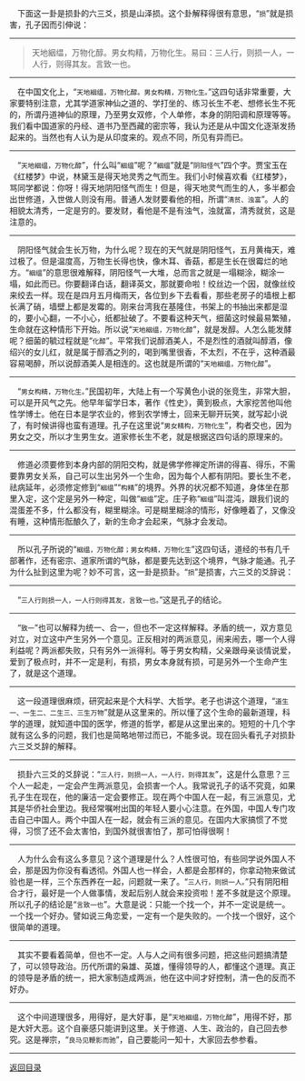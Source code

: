 &emsp;下面这一卦是损卦的六三爻，损是山泽损。这个卦解释得很有意思，“``损``”就是损害，孔子因而引伸说：
___
> 天地絪缊，万物化醇。男女构精，万物化生。易曰：三人行，则损一人，一人行，则得其友。言致一也。
___
&emsp;在中国文化上，“``天地絪缊，万物化醇。男女构精，万物化生。``”这四句话非常重要，大家要特别注意，尤其学道家神仙之道的、学打坐的、练习长生不老、想修长生不死的，所谓丹道神仙的原理，乃至男女双修，个人单修，本身的阴阳调和原理等等。我们看中国道家的丹经、道书乃至西藏的密宗等，我认为还是从中国文化逐渐发扬起来的。当然也有人认为是从印度来的。观点不同，所见有异而已。
___
&emsp;“``天地絪缊，万物化醇``”，什么叫“``絪缊``”呢？“``絪缊``”就是“``阴阳怪气``”四个字。贾宝玉在《红楼梦》中说，林黛玉是得天地灵秀之气而生。我们小时候喜欢看《红楼梦》，骂同学都说：你呀！得天地阴阳怪气而生！但是，得天地灵气而生的人，多半都会出世修道，入世做人则没有用。普通人发财要看他的相，所谓“``清贫、浊富``”。人的相貌太清秀，一定是穷的。要发财，看他是不是有浊气，浊就富，清秀就贫，这是注意的。
___
&emsp;阴阳怪气就会生长万物，为什么呢？现在的天气就是阴阳怪气，五月黄梅天，难过极了。但是温度高，万物生长得也快，像木耳、香菇，都是生长在很霉烂的地方。“``絪缊``”的意思很难解释，阴阳怪气一大堆，总而言之就是一塌糊涂，糊涂一塌，如此而已。你要翻译白话，翻译英文，那就要命啦！绞丝边一个因，就像丝绞来绞去一样。现在是四月五月梅雨天，各位到乡下去看看，那些老房子的墙根上都长满了硝，墙壁上都是发霉的。刚来台湾我在基隆住，书架上的书抽出来都是湿的，要小心翻，一不小心，纸都扯破了。不要看这种天气，细菌这时候最易繁殖，生命就在这种情形下开始。所以说“``天地絪缊，万物化醇``”，就是发醇。人怎么能发酵呢？细菌的毓过程就是“``化醇``”。平常我们说醇酒美人，不是烈性的酒就叫醇酒，像绍兴的女儿红，就是属于醇酒之列的，喝到嘴里很香，不太烈，不在乎，这种酒最容易喝醉，所以说醇酒美人是相连的。这也就是所谓的“``天地絪缊，万物化醇``”。
___
&emsp;“``男女构精，万物化生。``”民国初年，大陆上有一个写黄色小说的张竞生，非常大胆，可以是开风气之先。他早年留学日本，著作《性史》，黄到极点，大家挖苦他叫他性学博士。他在日本是学农业的，修到农学博士，回来无聊开玩笑，就写起小说了，有时候讲得也蛮有道理。孔子在这里说“``男女精构，万物化生``”，构者交也，因为男女之交，所以才生男生女。道家修长生不老，就是根据这四句话的原理来的。
___
&emsp;修道必须要修到本身内部的阴阳交构，就是佛学修禅定所讲的得喜、得乐，不需要靠男女关系，自己可以生出另外一个生命，因为每个人都有阴阳。要长生不老，祛病延年，必须修定修到“``絪缊``”“``构精``”的境界。外界的状况都不知道，身体坐在那里入定，这个定是另外一种定，叫做“``絪缊``”定。庄子称“``絪缊``”叫混沌，跟我们说的混蛋差不多，什么都没有，糊里糊涂。可是糊里糊涂的情形，好像睡着了，又像没有睡，这种情形酝酿久了，新的生命才会起来，气脉才会发动。
___
&emsp;所以孔子所说的“``絪缊，万物化醇；男女构精，万物化生``”这四句话，道经的书有几千部著作，还有密宗、道家所谓的气脉，都是要先达到这个境界，气脉才能通。孔子为什么扯到这里为呢？妙不可言，这一卦是损卦。“``损``”是损害，六三爻的爻辞说：
___
&emsp;“``三人行则损一人，一人行则得其友，言致一也。``”这是孔子的结论。
___
&emsp;“``致一``”也可以解释为统一、合一，但也不一定这样解释。矛盾的统一，双方意见对立，对立这中产生另外一个意见。正反相对的两派意见，闹来闹去，哪一个人得利益呢？两派都失败，只有另外一派得利。等于男女构精，父亲跟母亲谈情说爱，爱到了极点时，并不一定是利，有损，男女本身就有损，可是另外一个生命产生了，就是这个道理。
___
&emsp;这一段道理很麻烦，研究起来是个大科学、大哲学。老子也讲这个道理，“``道生一、一生二、二生三、三生万物``”就是从这里来的。所以懂了这个生命的最新道理，科学的道理，就知道中国的医学，修道的哲学，都是从这里出来的。短短的十几个字就有这么多的问题，我们也是简略地带过而已，不能多说。现在回头看孔子对损卦六三爻爻辞的解释。
___
&emsp;损卦六三爻的爻辞说：“``三人行，则损一人，一人行，则得其友``”，这是什么意思？三个人一起走，一定会产生两派意见，会损害一个人。我常说孔子的话不究竟，如果孔子生在现在，他的廉洁一定会要修正。现在两个中国人在一起，有三派意见，尤其是华侨社会里边。我经常嘱咐出国的年轻人要小心注意。在外国，中国人专门攻击自己中国人。两个中国人在一起，就会有三派的意见。在国内大家搞惯了不觉得，习惯了还不会太害怕，到国外就很害怕了，那可怕得很啊！
___
&emsp;人为什么会有这么多意见？这个道理是什么？人性很可怕，有些同学说外国人不会，那是因为你没有看透彻。外国人也一样会，人都是会那样的，你拿动物来做试验也是一样，三个东西养在一起，问题就一来了。“``三人行，则损一人。``”只有阴阳相合才行，最好是一个人做事情，发起后别人就会来投资啦！差不多就是这个原理。所以孔子的结论是“``言致一也``”。大意是说：只能一个找一个，并不一定说是统一。一个找一个好办。譬如说三角恋爱，一定有一个是失败的。一个找一个很好，这个很简单的道理。
___
&emsp;其实不要看着简单，但也不一定。人与人之间有很多问题，把这些问题搞清楚了，可以领导政治。历代所谓的枭雄、英雄，懂得领导的人，都懂这个道理。真正的领导是矛盾的统一，把大家制造成两派，他在这中间才好控制，清一色的反而不好办。
___
&emsp;这个中间道理很多，用得好，是大好事，是“``天地絪缊，万物化醇``”，用得不好，那是大奸大恶。这个自豪感只能讲到这里。关于修道、人生、政治的，自己回去参究。这是禅宗，“``良马见鞭影而驰``”，自己要能问一知十，大家回去参参看。
___
[返回目录](../../../master/README.md#目录)